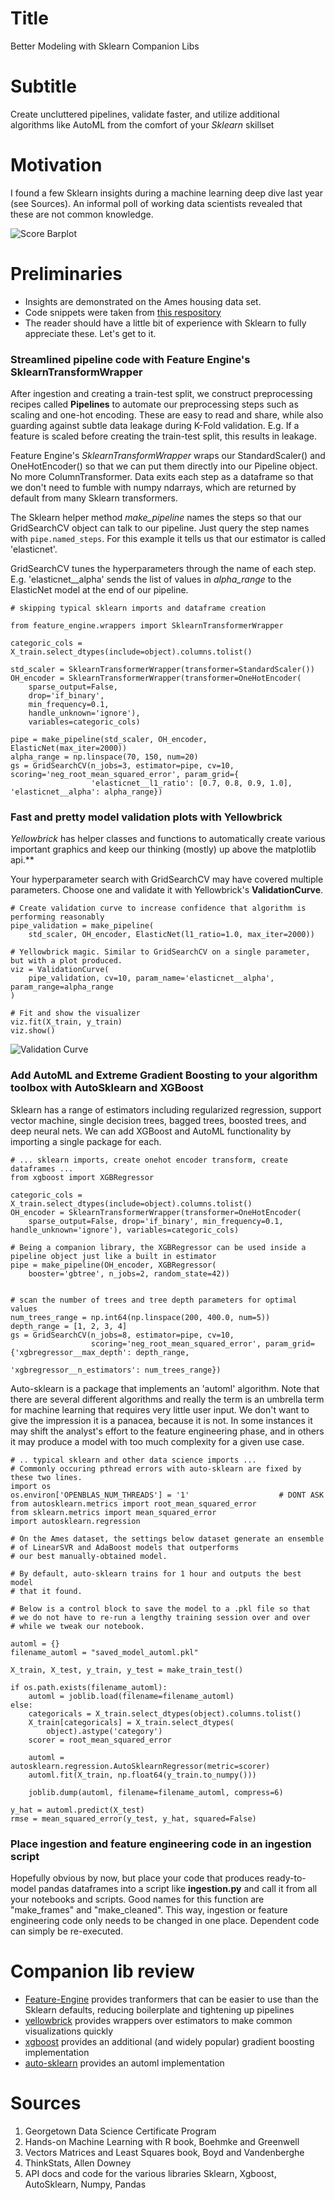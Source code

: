 # Title
Better Modeling with Sklearn Companion Libs
# Subtitle
Create uncluttered pipelines, validate faster, and utilize additional algorithms like AutoML from the comfort of your *Sklearn* skillset

# Motivation
I found a few Sklearn insights during a machine learning deep dive last year (see Sources). An informal poll of working data scientists revealed that these are not common knowledge. 

![Score Barplot](./figures/score_barplot.png)

# Preliminaries
* Insights are demonstrated on the Ames housing data set.
* Code snippets were taken from [this respository](https://github.com/blakeb211/ames-housing)
* The reader should have a little bit of experience with Sklearn to fully appreciate these. 
Let's get to it.

### Streamlined pipeline code with Feature Engine's **SklearnTransformWrapper**

After ingestion and creating a train-test split, we construct preprocessing recipes called **Pipelines** to automate our preprocessing steps such as scaling and one-hot encoding. These are easy to read and share, while also guarding against subtle data leakage during K-Fold validation. E.g. If a feature is scaled before creating the train-test split, this results in leakage.

Feature Engine's *SklearnTransformWrapper* wraps our StandardScaler() and OneHotEncoder() so that we can put them directly into our Pipeline object. No more ColumnTransformer. Data exits each step as a dataframe so that we don't need to fumble with numpy ndarrays, which are returned by default from many Sklearn transformers.

The Sklearn helper method *make_pipeline* names the steps so that our GridSearchCV object can talk to our pipeline. 
Just query the step names with `pipe.named_steps`. For this example it tells us that our estimator is called 'elasticnet'.

GridSearchCV tunes the hyperparameters through the name of each step. E.g. 'elasticnet__alpha' sends the list of values in *alpha_range* to the ElasticNet model at the end of our pipeline.

```
# skipping typical sklearn imports and dataframe creation 

from feature_engine.wrappers import SklearnTransformerWrapper

categoric_cols = X_train.select_dtypes(include=object).columns.tolist()

std_scaler = SklearnTransformerWrapper(transformer=StandardScaler())
OH_encoder = SklearnTransformerWrapper(transformer=OneHotEncoder(
    sparse_output=False, 
    drop='if_binary', 
    min_frequency=0.1, 
    handle_unknown='ignore'), 
    variables=categoric_cols)

pipe = make_pipeline(std_scaler, OH_encoder, ElasticNet(max_iter=2000))
alpha_range = np.linspace(70, 150, num=20)
gs = GridSearchCV(n_jobs=3, estimator=pipe, cv=10, scoring='neg_root_mean_squared_error', param_grid={
                  'elasticnet__l1_ratio': [0.7, 0.8, 0.9, 1.0], 'elasticnet__alpha': alpha_range})
```

### Fast and pretty model validation plots with Yellowbrick

*Yellowbrick* has helper classes and functions to automatically create various important graphics and keep our thinking (mostly) up above the matplotlib api.**

Your hyperparameter search with GridSearchCV may have covered multiple parameters. Choose one and validate it with Yellowbrick's **ValidationCurve**. 

```
# Create validation curve to increase confidence that algorithm is performing reasonably
pipe_validation = make_pipeline(
    std_scaler, OH_encoder, ElasticNet(l1_ratio=1.0, max_iter=2000))

# Yellowbrick magic. Similar to GridSearchCV on a single parameter, but with a plot produced.
viz = ValidationCurve(
    pipe_validation, cv=10, param_name='elasticnet__alpha', param_range=alpha_range
)

# Fit and show the visualizer
viz.fit(X_train, y_train)
viz.show()
```

![Validation Curve](./figures/elasticnet_validation_curve.png)


### Add AutoML and Extreme Gradient Boosting to your algorithm toolbox with AutoSklearn and XGBoost
Sklearn has a range of estimators including regularized regression, support vector machine, single decision trees, bagged trees, boosted trees, and deep neural nets. We can add XGBoost and AutoML functionality by importing a single package for each.

```
# ... sklearn imports, create onehot encoder transform, create dataframes ...
from xgboost import XGBRegressor

categoric_cols = X_train.select_dtypes(include=object).columns.tolist()
OH_encoder = SklearnTransformerWrapper(transformer=OneHotEncoder(
    sparse_output=False, drop='if_binary', min_frequency=0.1, handle_unknown='ignore'), variables=categoric_cols)

# Being a companion library, the XGBRegressor can be used inside a pipeline object just like a built in estimator
pipe = make_pipeline(OH_encoder, XGBRegressor(
    booster='gbtree', n_jobs=2, random_state=42))


# scan the number of trees and tree depth parameters for optimal values
num_trees_range = np.int64(np.linspace(200, 400.0, num=5))
depth_range = [1, 2, 3, 4]
gs = GridSearchCV(n_jobs=8, estimator=pipe, cv=10,
                  scoring='neg_root_mean_squared_error', param_grid={'xgbregressor__max_depth': depth_range,
                                                                     'xgbregressor__n_estimators': num_trees_range})
```

Auto-sklearn is a package that implements an 'automl' algorithm. Note that there are several different algorithms and really the term is an umbrella term for machine learning that requires very little user input. We don't want to give the impression it is a panacea, because it is not. In some instances it may shift the analyst's effort to the feature engineering phase, and in others it may produce a model with too much complexity for a given use case. 

```
# .. typical sklearn and other data science imports ... 
# Commonly occuring pthread errors with auto-sklearn are fixed by these two lines.
import os
os.environ['OPENBLAS_NUM_THREADS'] = '1'                    # DONT ASK 
from autosklearn.metrics import root_mean_squared_error
from sklearn.metrics import mean_squared_error
import autosklearn.regression

# On the Ames dataset, the settings below dataset generate an ensemble 
# of LinearSVR and AdaBoost models that outperforms 
# our best manually-obtained model.

# By default, auto-sklearn trains for 1 hour and outputs the best model
# that it found.

# Below is a control block to save the model to a .pkl file so that 
# we do not have to re-run a lengthy training session over and over
# while we tweak our notebook.

automl = {}
filename_automl = "saved_model_automl.pkl"

X_train, X_test, y_train, y_test = make_train_test()

if os.path.exists(filename_automl):
    automl = joblib.load(filename=filename_automl)
else:
    categoricals = X_train.select_dtypes(object).columns.tolist()
    X_train[categoricals] = X_train.select_dtypes(
        object).astype('category')
    scorer = root_mean_squared_error

    automl = autosklearn.regression.AutoSklearnRegressor(metric=scorer)
    automl.fit(X_train, np.float64(y_train.to_numpy()))

    joblib.dump(automl, filename=filename_automl, compress=6)

y_hat = automl.predict(X_test)
rmse = mean_squared_error(y_test, y_hat, squared=False)
```

### Place ingestion and feature engineering code in an ingestion script  
Hopefully obvious by now, but place your code that produces ready-to-model pandas dataframes into a script like **ingestion.py** and call it from all your notebooks and scripts. Good names for this function are "make_frames" and "make_cleaned". This way, ingestion or feature engineering code only needs to be changed in one place. Dependent code can simply be re-executed. 

# Companion lib review
* [Feature-Engine](https://github.com/feature-engine/feature_engine) provides tranformers that can be easier to use than 
the Sklearn defaults, reducing boilerplate and tightening up pipelines
* [yellowbrick](https://github.com/DistrictDataLabs/yellowbrick) provides wrappers over estimators to make common 
visualizations quickly
* [xgboost](https://github.com/dmlc/xgboost) provides an additional (and widely popular) gradient boosting implementation
* [auto-sklearn](https://github.com/automl/auto-sklearn) provides an automl implementation

# Sources 
1. Georgetown Data Science Certificate Program
1. Hands-on Machine Learning with R book, Boehmke and Greenwell
1. Vectors Matrices and Least Squares book, Boyd and Vandenberghe
1. ThinkStats, Allen Downey
1. API docs and code for the various libraries Sklearn, Xgboost, AutoSklearn, Numpy, Pandas
